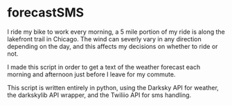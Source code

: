 # forecastSMS

I ride my bike to work every morning, a 5 mile portion of my ride is along the lakefront trail in Chicago. The wind can severly vary in any direction depending on the day, and this affects my decisions on whether to ride or not. 

I made this script in order to get a text of the weather forecast each morning and afternoon just before I leave for my commute. 

This script is written entirely in python, using the Darksky API for weather, the darkskylib API wrapper, and the Twiliio API for sms handling. 

